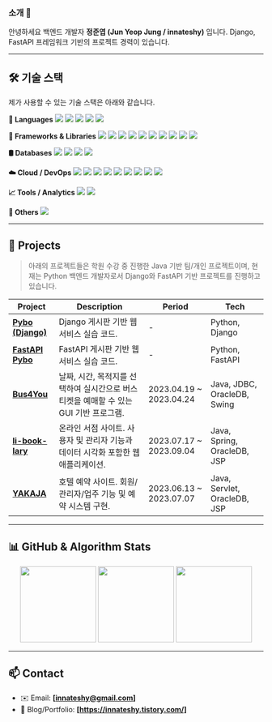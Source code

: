 <!--
**innateshy/innateshy** is a ✨ _special_ ✨ repository because its `README.md` (this file) appears on your GitHub profile.

Here are some ideas to get you started:

- 🔭 I’m currently working on ...
- 🌱 I’m currently learning ...
- 👯 I’m looking to collaborate on ...
- 🤔 I’m looking for help with ...
- 💬 Ask me about ...
- 📫 How to reach me: ...
- 😄 Pronouns: ...
- ⚡ Fun fact: ...
-->
### 소개 👋

안녕하세요 백엔드 개발자 **정준엽 (Jun Yeop Jung / innateshy)** 입니다.
Django, FastAPI 프레임워크 기반의 프로젝트 경력이 있습니다. 

---

## 🛠️ 기술 스택

제가 사용할 수 있는 기술 스택은 아래와 같습니다.

**📌 Languages** 
<img src="https://img.shields.io/badge/Python-3776AB?style=flat&logo=Python&logoColor=white"/> <img src="https://img.shields.io/badge/Java-007396?style=flat&logo=Java&logoColor=white"/> <img src="https://img.shields.io/badge/JavaScript-F7DF1E?style=flat&logo=JavaScript&logoColor=black"/> <img src="https://img.shields.io/badge/HTML5-E34F26?style=flat&logo=HTML5&logoColor=white"/> <img src="https://img.shields.io/badge/CSS3-1572B6?style=flat&logo=CSS3&logoColor=white"/>

**🧱 Frameworks & Libraries** 
<img src="https://img.shields.io/badge/Django-092E20?style=flat&logo=Django&logoColor=white"/> <img src="https://img.shields.io/badge/FastAPI-009688?style=flat&logo=fastapi&logoColor=white"/> <img src="https://img.shields.io/badge/Spring-6DB33F?style=flat&logo=Spring&logoColor=white"/> <img src="https://img.shields.io/badge/Svelte-FF3E00?style=flat&logo=Svelte&logoColor=white"/> <img src="https://img.shields.io/badge/TensorFlow-FF6F00?style=flat&logo=TensorFlow&logoColor=white"/> <img src="https://img.shields.io/badge/PyTorch-EE4C2C?style=flat&logo=PyTorch&logoColor=white"/> <img src="https://img.shields.io/badge/Bootstrap-7952B3?style=flat&logo=Bootstrap&logoColor=white"/> <img src="https://img.shields.io/badge/Ajax-00599C?style=flat&logo=ajax&logoColor=white"/> <img src="https://img.shields.io/badge/Celery-37814A?style=flat&logo=Celery&logoColor=white"/> <img src="https://img.shields.io/badge/REST%20API-000000?style=flat&logo=rest&logoColor=white"/>

**🛢️ Databases** <img src="https://img.shields.io/badge/Oracle-F80000?style=flat&logo=Oracle&logoColor=white"/>
<img src="https://img.shields.io/badge/MySQL-4479A1?style=flat&logo=MySQL&logoColor=white"/>
<img src="https://img.shields.io/badge/PostgreSQL-4169E1?style=flat&logo=PostgreSQL&logoColor=white"/>
<img src="https://img.shields.io/badge/Redis-DC382D?style=flat&logo=Redis&logoColor=white"/>


**☁️ Cloud / DevOps**
<img src="https://img.shields.io/badge/AWS-232F3E?style=flat&logo=AmazonAWS&logoColor=white"/> <img src="https://img.shields.io/badge/CloudFront-FF9900?style=flat&logo=AmazonCloudFront&logoColor=white"/> <img src="https://img.shields.io/badge/S3-569A31?style=flat&logo=AmazonS3&logoColor=white"/> <img src="https://img.shields.io/badge/CloudWatch-FF4F8B?style=flat&logo=AmazonCloudWatch&logoColor=white"/> <img src="https://img.shields.io/badge/API%20Gateway-CC2264?style=flat&logo=AmazonAPIGateway&logoColor=white"/> <img src="https://img.shields.io/badge/Lightsail-F90?style=flat&logo=AmazonLightsail&logoColor=white"/> <img src="https://img.shields.io/badge/GCP-4285F4?style=flat&logo=GoogleCloud&logoColor=white"/> <img src="https://img.shields.io/badge/Sumo%20Logic-000000?style=flat&logo=sumologic&logoColor=white"/> <img src="https://img.shields.io/badge/Nginx-009639?style=flat&logo=NGINX&logoColor=white"/>

**📈 Tools / Analytics**
<img src="https://img.shields.io/badge/Tableau-E97627?style=flat&logo=Tableau&logoColor=white"/> <img src="https://img.shields.io/badge/Salesforce-00A1E0?style=flat&logo=Salesforce&logoColor=white"/>

**🔧 Others**
<img src="https://img.shields.io/badge/Git-F05032?style=flat&logo=Git&logoColor=white"/>

---

## 🚀 Projects

> 아래의 프로젝트들은 학원 수강 중 진행한 Java 기반 팀/개인 프로젝트이며, 현재는 Python 백엔드 개발자로서 Django와 FastAPI 기반 프로젝트를 진행하고 있습니다.

| Project | Description | Period | Tech |
|--------|-------------|--------|------|
| [**Pybo (Django)**](https://github.com/innateshy/pybo) | Django 게시판 기반 웹서비스 실습 코드. | - | Python, Django |
| [**FastAPI Pybo**](https://github.com/innateshy/fastapi-pybo) | FastAPI 게시판 기반 웹서비스 실습 코드. | - | Python, FastAPI |
| [**Bus4You**](https://github.com/innateshy/bus4you) | 날짜, 시간, 목적지를 선택하여 실시간으로 버스 티켓을 예매할 수 있는 GUI 기반 프로그램. | 2023.04.19 ~ 2023.04.24 | Java, JDBC, OracleDB, Swing |
| [**li-book-lary**](https://github.com/innateshy/li-book-lary) | 온라인 서점 사이트. 사용자 및 관리자 기능과 데이터 시각화 포함한 웹 애플리케이션. | 2023.07.17 ~ 2023.09.04 | Java, Spring, OracleDB, JSP |
| [**YAKAJA**](https://github.com/hotel-yakaja/yakaja) | 호텔 예약 사이트. 회원/관리자/업주 기능 및 예약 시스템 구현. | 2023.06.13 ~ 2023.07.07 | Java, Servlet, OracleDB, JSP |

---

## 📊 GitHub & Algorithm Stats

<p align="center">
  <img src="https://github-readme-stats.vercel.app/api?username=innateshy&show_icons=true&theme=onedark" height="150"/>
  <img src="http://mazassumnida.wtf/api/v2/generate_badge?boj=innateshy" height="150"/>
  <img src="http://mazandi.herokuapp.com/api?handle=innateshy&theme=cold" height="150"/>
</p>

---

## 📫 Contact

- ✉️ Email: **[innateshy@gmail.com]**
- 📝 Blog/Portfolio: **[https://innateshy.tistory.com/]**  
<!-- 필요하면 Notion, LinkedIn 등 추가 가능 -->
